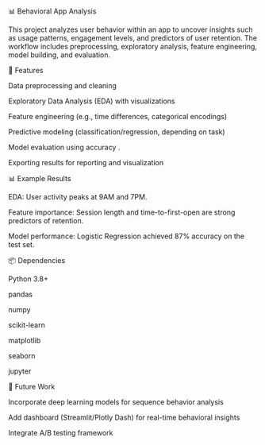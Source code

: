 📊 Behavioral App Analysis

This project analyzes user behavior within an app to uncover insights such as usage patterns, engagement levels, and predictors of user retention. The workflow includes preprocessing, exploratory analysis, feature engineering, model building, and evaluation.

🚀 Features

Data preprocessing and cleaning

Exploratory Data Analysis (EDA) with visualizations

Feature engineering (e.g., time differences, categorical encodings)

Predictive modeling (classification/regression, depending on task)

Model evaluation using accuracy .

Exporting results for reporting and visualization

📊 Example Results

EDA: User activity peaks at 9AM and 7PM.

Feature importance: Session length and time-to-first-open are strong predictors of retention.

Model performance: Logistic Regression achieved 87% accuracy on the test set.



📦 Dependencies

Python 3.8+

pandas

numpy

scikit-learn

matplotlib

seaborn

jupyter

🔮 Future Work

Incorporate deep learning models for sequence behavior analysis

Add dashboard (Streamlit/Plotly Dash) for real-time behavioral insights

Integrate A/B testing framework
